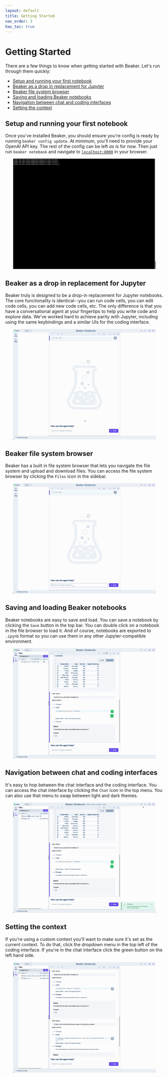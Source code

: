 ```yaml
---
layout: default
title: Getting Started
nav_order: 3
has_toc: true
---
```


# Getting Started

There are a few things to know when getting started with Beaker. Let's run through them quickly:

- [Setup and running your first notebook](#setup-and-running-your-first-notebook)
- [Beaker as a drop in replacement for Jupyter](#beaker-as-a-drop-in-replacement-for-jupyter)
- [Beaker file system browser](#beaker-file-system-browser)
- [Saving and loading Beaker notebooks](#saving-and-loading-beaker-notebooks)
- [Navigation between chat and coding interfaces](#navigation-between-chat-and-coding-interfaces)
- [Setting the context](#setting-the-context)


## Setup and running your first notebook

Once you've installed Beaker, you should ensure you're config is ready by running `beaker config update`. At minimum, you'll need to provide your OpenAI API key. The rest of the config can be left _as is_ for now. Then just run `beaker notebook` and navigate to [`localhost:8000`](http://localhost:8000) in your browser.

<div align="center">
    <img src="assets/beaker-getting-started-setup-3x.gif" alt="Setup" width="90%">
</div>


## Beaker as a drop in replacement for Jupyter

Beaker truly is designed to be a drop-in replacement for Jupyter notebooks. The core functionality is identical--you can run code cells, you can edit code cells, you can add new code cells, etc. The only difference is that you have a conversational agent at your fingertips to help you write code and explore data. We've worked hard to achieve parity with Jupyter, including using the same keybindings and a similar UIs for the coding interface. 

<div align="center">
    <img src="assets/beaker-getting-started-keyboard-shortcuts-3x.gif" alt="Keyboard shortcuts" width="90%">
</div>

## Beaker file system browser

Beaker has a built in file system browser that lets you navigate the file system and upload and download files. You can access the file system browser by clicking the `Files` icon in the sidebar. 

<div align="center">
    <img src="assets/beaker-getting-started-file-browser-3x.gif" alt="File browser" width="90%">
</div>

## Saving and loading Beaker notebooks

Beaker notebooks are easy to save and load. You can save a notebook by clicking the `Save` button in the top bar. You can double click on a notebook in the file browser to load it. And of course, notebooks are exported to `.ipynb` format so you can use them in any other Jupyter-compatible environment.

<div align="center">
    <img src="assets/beaker-getting-started-saving-notebook-3x.gif" alt="Saving notebook" width="90%">
</div>

## Navigation between chat and coding interfaces

It's easy to hop between the chat interface and the coding interface. You can access the chat interface by clicking the `Chat` icon in the top menu. You can also use that menu to swap between light and dark themes.

<div align="center">
    <img src="assets/beaker-getting-started-navigation-3x.gif" alt="Navigation" width="90%">
</div>

## Setting the context

If you're using a custom context you'll want to make sure it's set as the current context. To do that, click the dropdown menu in the top left of the coding interface. If you're in the chat interface click the green button on the left hand side.

<div align="center">
    <img src="assets/beaker-getting-started-setting-context-3x.gif" alt="Setting context" width="90%">
</div>